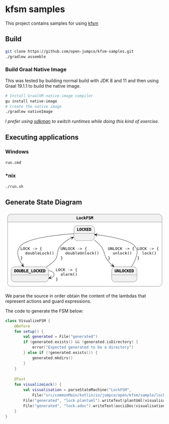# kfsm samples

This project contains samples for using [kfsm](https://github.com/open-jumpco/kfsm)

## Build

```bash
git clone https://github.com/open-jumpco/kfsm-samples.git
./gradlew assemble
```

### Build Graal Native Image

This was tested by building normal build with JDK 8 and 11 and then using Graal 19.1.1 to build the native image.





```bash
# Install GraalVM native-image compiler
gu install native-image
# Create the native image
./gradlew nativeImage 
```

_I prefer using [sdkman](https://sdkman.io/) to switch runtimes while doing this kind of exercise._

## Executing applications

### Windows
```cmd
run.cmd
```

### *nix
```bash
./run.sh
```

## Generate State Diagram

![lock-fsm](lock.png "Lock FSM")

We parse the source in order obtain the content of the lambdas that represent actions and guard expressions.

The code to generate the FSM below:

```kotlin
class VisualizeFSM {
    @Before
    fun setup() {
        val generated = File("generated")
        if (generated.exists() && !generated.isDirectory) {
            error("Expected generated to be a directory")
        } else if (!generated.exists()) {
            generated.mkdirs()
        }
    }

    @Test
    fun visualizeLock() {
        val visualisation = parseStateMachine("LockFSM",
            File("src/commonMain/kotlin/io/jumpco/open/kfsm/sample/lock.kt"))
        File("generated", "lock.plantuml").writeText(plantUml(visualisation))
        File("generated", "lock.adoc").writeText(asciiDoc(visualisation))
    }
}
```
